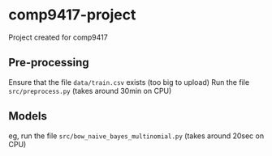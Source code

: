 # comp9417-project
Project created for comp9417

## Pre-processing
Ensure that the file `data/train.csv` exists (too big to upload)
Run the file `src/preprocess.py` (takes around 30min on CPU)

## Models
eg, run the file `src/bow_naive_bayes_multinomial.py` (takes around 20sec on CPU)